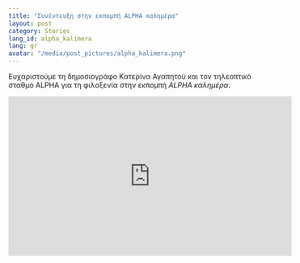 ```yaml
---
title: "Συνέντευξη στην εκπομπή ALPHA καλημέρα"
layout: post
category: Stories
lang_id: alpha_kalimera
lang: gr
avatar: "/media/post_pictures/alpha_kalimera.png"
---
```


Ευχαριστούμε τη δημοσιογράφο Κατερίνα Αγαπητού και τον τηλεοπτικό σταθμό ALPHA για τη φιλοξενία στην εκπομπή *ALPHA καλημέρα*.

<div class="spacing">
	<center>
        <iframe width="560" height="315" src="https://www.youtube.com/embed/Pk65DZp6EL4" frameborder="0" allow="accelerometer; autoplay; clipboard-write; encrypted-media; gyroscope; picture-in-picture" allowfullscreen></iframe>
	</center>
</div>
